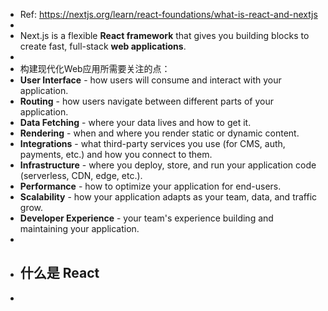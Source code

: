 - Ref: https://nextjs.org/learn/react-foundations/what-is-react-and-nextjs
-
- Next.js is a flexible **React framework** that gives you building blocks to create fast, full-stack **web applications**.
-
- 构建现代化Web应用所需要关注的点：
- **User Interface** - how users will consume and interact with your application.
- **Routing** - how users navigate between different parts of your application.
- **Data Fetching** - where your data lives and how to get it.
- **Rendering** - when and where you render static or dynamic content.
- **Integrations** - what third-party services you use (for CMS, auth, payments, etc.) and how you connect to them.
- **Infrastructure** - where you deploy, store, and run your application code (serverless, CDN, edge, etc.).
- **Performance** - how to optimize your application for end-users.
- **Scalability** - how your application adapts as your team, data, and traffic grow.
- **Developer Experience** - your team's experience building and maintaining your application.
-
- ## 什么是 React
-